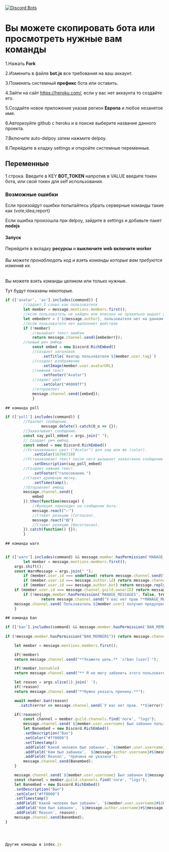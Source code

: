 [![Discord Bots](https://discordbots.org/api/widget/441667160025333762.svg)](https://discordbots.org/bot/441667160025333762)


# Вы можете скопировать бота или просмотреть нужные вам команды
1.Нажать **Fork**

2.Изменить в файле **bot.js** все требования на ваш аккаунт.

3.Поменять системный **префикс** бота или оставить.

4.Зайти на сайт https://heroku.com/, если у вас нет аккаунта то создайте его.

5.Создайте новое приложение указав регион **Европа** и любое незанятое имя.

6.Авторизуйте github с heroku и в поиске выберите название данного проекта.

7.Включите auto-delpoy затем нажмите delpoy.

8.Перейдите в кладку settings и откройте системные переменные.
## Переменные

1 строка. Введите в KEY **BOT_TOKEN** напротив в VALUE введите токен бота, или свой токен для self использования.

### Возможные ошибки
Если произойдут ошибки попытайтесь убрать серверные команды такие как (vote,idea,report)

Если ошибка произошла при delpoy, зайдите в settings и добавьте пакет **nodejs**
#### Запуск
Перейдите в вкладку **ресурсы** и **выключите web** **включите worker**
###### Вы можете пронаблюдать код и взять команды которые вам требуются изменив их.
Вы можете взять команды целиком или только нужные.

Тут будут показаны некоторые.
```js
if (['avatar', 'av'].includes(command)) {
        //задает 1 слово как пользователя
        let member = message.mentions.members.first();
        //если пользователь не найден или вписано не правильно выдает ошибку
        let embederr = (`${message.author}, пользователя нет на данном сервере.`);
        //если пользователя нет выполняет действие
        if (!member)
            //вызывает текст ошибки
            return message.channel.send({embederr});
        //новый рич ембед
            const embed = new Discord.RichEmbed()
            //создает заголовок
                .setTitle(`Аватар пользователя ${member.user.tag}`)
            //создает изображение
                .setImage(member.user.avatarURL)
            //нижний текст
                .setFooter("Avatar")
            //задает цвет
                .setColor("#0000ff")
            //отправляет
            message.channel.send({embed});
            }
            
## команда poll

if (['poll'].includes(command)) {
        //Удаляет сообщение.
                message.delete().catch(O_o => {});
        //Захватывает сообщение.
        const say_poll_embed = args.join(" ");
        // Создает рич ембед.
        const embed = new Discord.RichEmbed()
        //Устанавливает цвет ("#color") для хеш или же (color).
            .setColor(16766720)
        //Устанавливает текст после чего вызывает захватаное сообщение и вставляет его.
            .setDescription(say_poll_embed)
        //Создает нижний текст.
            .setFooter("голосование.")
        //Ставит временую метку.
            .setTimestamp();
        //Отправляет ембед
        message.channel.send({
            embed
        }).then(function(message) {
            //Функция переходит на сообщение бота.
            message.react("✅")
            //Ставит реакцию (Согласен).
            message.react("❎")
            //Ставит реакцию (Несогласен).
        }).catch(function() {});
        }
       
## команда warn


if (['warn'].includes(command) && message.member.hasPermission('MANAGE_MESSAGES')) {
        let member = message.mentions.members.first();
    args.shift();
    const WarnMessage = args.join(" ");
        if (member.user.id === undefined) return message.channel.send("Пользователь не указан или не существует")
        if (member.user.id === message.author.id) return message.channel.send("Невозможно выписать предупреждение самому себе.")
        if (member.user.id === message.author.bot) return message.reply('Невозможно предупредить бота.');
    if (member.user.id === message.channel.guild.ownerID) return message.channel.send("Невозможно предупредить создателя сервера.")
        if (!message.member.hasPermission('MANAGE_MESSAGES', false, true, true))
                return message.channel.send("У вас нет прав **MANAGE_MESSAGES** для выполнения этой команды.")
    message.channel.send(`Пользователь ${member.user} получил предупреждение по причине **` + WarnMessage + "**");
    }
    
## команда ban

if (['ban'].includes(command) && message.member.hasPermission('BAN_MEMBERS')) {
        
if (!message.member.hasPermission("BAN_MEMBERS")) return message.channel.send("**У вас не xватает прав чтобы забанить человека.**");

    let member = message.mentions.members.first();

    if(!member)
    return message.channel.send("**Укажите цель.** `x!ban [user]`");

    if(!member.bannable)
    return message.channel.send("** Я не могу забанить этого пользователя. ** У пользователя может быть больше прав, чем у меня, или у меня нет прав.");

    let reason = args.slice(1).join(' ');
    if(!reason)
    return message.channel.send("**Нужно указать причину.**");

    await member.ban(reason)
      .catch(error => message.channel.send(`У вас нет прав. **${error}**`));

    if(!reason){
        const channel = member.guild.channels.find('логи', "logs");
        message.channel.send(`${member.user.username} Был забанен пользователем ${message.author.username}`);
        let Banembed = new Discord.RichEmbed()
        .setDescription("Ban")
        .setColor("#ff0000")
        .setTimestamp()
        .addField('Какой человек был забанен', `${member.user.username}#${member.user.discriminator} (${member.user.id})`)
        .addField('Кем был забанен', `${message.author.username}#${message.author.discriminator}`)
        .addField('Reason', "причина не указана");
        message.channel.send(Banembed);
    }

    message.channel.send(`${member.user.username} Был забанен ${message.author.username} по причине : **${reason}**`);
    const channel = member.guild.channels.find('логи', "logs");
    let Banembed = new Discord.RichEmbed()
    .setDescription("Ban")
    .setColor("#ff0000")
    .setTimestamp()
    .addField('Какой человек был забанен', `${member.user.username}#${member.user.discriminator} (${member.user.id})`)
    .addField('Кем был забанен', `${message.author.username}#${message.author.discriminator}`)
    .addField('Reason', reason);
    message.channel.send(Banembed);
}




Другие команды в index.js
